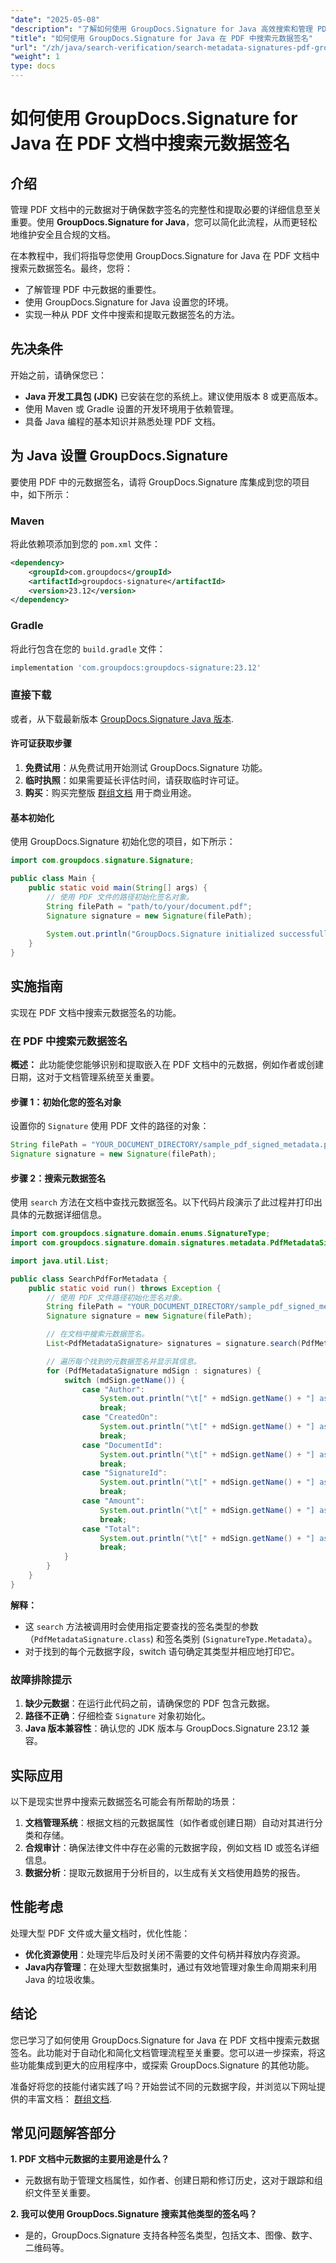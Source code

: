 ```yaml
---
"date": "2025-05-08"
"description": "了解如何使用 GroupDocs.Signature for Java 高效搜索和管理 PDF 文档中的元数据签名。简化您的文档管理流程。"
"title": "如何使用 GroupDocs.Signature for Java 在 PDF 中搜索元数据签名"
"url": "/zh/java/search-verification/search-metadata-signatures-pdf-groupdocs-java/"
"weight": 1
type: docs
---
```

# 如何使用 GroupDocs.Signature for Java 在 PDF 文档中搜索元数据签名

## 介绍

管理 PDF 文档中的元数据对于确保数字签名的完整性和提取必要的详细信息至关重要。使用 **GroupDocs.Signature for Java**，您可以简化此流程，从而更轻松地维护安全且合规的文档。

在本教程中，我们将指导您使用 GroupDocs.Signature for Java 在 PDF 文档中搜索元数据签名。最终，您将：
- 了解管理 PDF 中元数据的重要性。
- 使用 GroupDocs.Signature for Java 设置您的环境。
- 实现一种从 PDF 文件中搜索和提取元数据签名的方法。

## 先决条件

开始之前，请确保您已：
- **Java 开发工具包 (JDK)** 已安装在您的系统上。建议使用版本 8 或更高版本。
- 使用 Maven 或 Gradle 设置的开发环境用于依赖管理。
- 具备 Java 编程的基本知识并熟悉处理 PDF 文档。

## 为 Java 设置 GroupDocs.Signature

要使用 PDF 中的元数据签名，请将 GroupDocs.Signature 库集成到您的项目中，如下所示：

### Maven

将此依赖项添加到您的 `pom.xml` 文件：

```xml
<dependency>
    <groupId>com.groupdocs</groupId>
    <artifactId>groupdocs-signature</artifactId>
    <version>23.12</version>
</dependency>
```

### Gradle

将此行包含在您的 `build.gradle` 文件：

```gradle
implementation 'com.groupdocs:groupdocs-signature:23.12'
```

### 直接下载

或者，从下载最新版本 [GroupDocs.Signature Java 版本](https://releases。groupdocs.com/signature/java/).

#### 许可证获取步骤

1. **免费试用**：从免费试用开始测试 GroupDocs.Signature 功能。
2. **临时执照**：如果需要延长评估时间，请获取临时许可证。
3. **购买**：购买完整版 [群组文档](https://purchase.groupdocs.com/buy) 用于商业用途。

#### 基本初始化

使用 GroupDocs.Signature 初始化您的项目，如下所示：

```java
import com.groupdocs.signature.Signature;

public class Main {
    public static void main(String[] args) {
        // 使用 PDF 文件的路径初始化签名对象。
        String filePath = "path/to/your/document.pdf";
        Signature signature = new Signature(filePath);
        
        System.out.println("GroupDocs.Signature initialized successfully!");
    }
}
```

## 实施指南

实现在 PDF 文档中搜索元数据签名的功能。

### 在 PDF 中搜索元数据签名

**概述：** 此功能使您能够识别和提取嵌入在 PDF 文档中的元数据，例如作者或创建日期，这对于文档管理系统至关重要。

#### 步骤 1：初始化您的签名对象

设置你的 `Signature` 使用 PDF 文件的路径的对象：

```java
String filePath = "YOUR_DOCUMENT_DIRECTORY/sample_pdf_signed_metadata.pdf";
Signature signature = new Signature(filePath);
```

#### 步骤 2：搜索元数据签名

使用 `search` 方法在文档中查找元数据签名。以下代码片段演示了此过程并打印出具体的元数据详细信息。

```java
import com.groupdocs.signature.domain.enums.SignatureType;
import com.groupdocs.signature.domain.signatures.metadata.PdfMetadataSignature;

import java.util.List;

public class SearchPdfForMetadata {
    public static void run() throws Exception {
        // 使用 PDF 文件路径初始化签名对象。
        String filePath = "YOUR_DOCUMENT_DIRECTORY/sample_pdf_signed_metadata.pdf";
        Signature signature = new Signature(filePath);

        // 在文档中搜索元数据签名。
        List<PdfMetadataSignature> signatures = signature.search(PdfMetadataSignature.class, SignatureType.Metadata);

        // 遍历每个找到的元数据签名并显示其信息。
        for (PdfMetadataSignature mdSign : signatures) {
            switch (mdSign.getName()) {
                case "Author":
                    System.out.println("\t[" + mdSign.getName() + "] as String = " + mdSign.toString());
                    break;
                case "CreatedOn":
                    System.out.println("\t[" + mdSign.getName() + "] as DateTime = " + mdSign.toDateTime());
                    break;
                case "DocumentId":
                    System.out.println("\t[" + mdSign.getName() + "] as Integer = " + mdSign.toInteger());
                    break;
                case "SignatureId":
                    System.out.println("\t[" + mdSign.getName() + "] as Double = " + mdSign.toDouble());
                    break;
                case "Amount":
                    System.out.println("\t[" + mdSign.getName() + "] as Decimal = " + mdSign.toDouble());
                    break;
                case "Total":
                    System.out.println("\t[" + mdSign.getName() + "] as Float = " + mdSign.toDouble());
                    break;
            }
        }
    }
}
```

**解释：** 
- 这 `search` 方法被调用时会使用指定要查找的签名类型的参数（`PdfMetadataSignature.class`) 和签名类别 (`SignatureType.Metadata`）。
- 对于找到的每个元数据字段，switch 语句确定其类型并相应地打印它。

### 故障排除提示

1. **缺少元数据**：在运行此代码之前，请确保您的 PDF 包含元数据。
2. **路径不正确**：仔细检查 `Signature` 对象初始化。
3. **Java 版本兼容性**：确认您的 JDK 版本与 GroupDocs.Signature 23.12 兼容。

## 实际应用

以下是现实世界中搜索元数据签名可能会有所帮助的场景：
1. **文档管理系统**：根据文档的元数据属性（如作者或创建日期）自动对其进行分类和存储。
2. **合规审计**：确保法律文件中存在必需的元数据字段，例如文档 ID 或签名详细信息。
3. **数据分析**：提取元数据用于分析目的，以生成有关文档使用趋势的报告。

## 性能考虑

处理大型 PDF 文件或大量文档时，优化性能：
- **优化资源使用**：处理完毕后及时关闭不需要的文件句柄并释放内存资源。
- **Java内存管理**：在处理大型数据集时，通过有效地管理对象生命周期来利用 Java 的垃圾收集。

## 结论

您已学习了如何使用 GroupDocs.Signature for Java 在 PDF 文档中搜索元数据签名。此功能对于自动化和简化文档管理流程至关重要。您可以进一步探索，将这些功能集成到更大的应用程序中，或探索 GroupDocs.Signature 的其他功能。

准备好将您的技能付诸实践了吗？开始尝试不同的元数据字段，并浏览以下网址提供的丰富文档： [群组文档](https://docs。groupdocs.com/signature/java/).

## 常见问题解答部分

**1. PDF 文档中元数据的主要用途是什么？**
   - 元数据有助于管理文档属性，如作者、创建日期和修订历史，这对于跟踪和组织文件至关重要。

**2. 我可以使用 GroupDocs.Signature 搜索其他类型的签名吗？**
   - 是的，GroupDocs.Signature 支持各种签名类型，包括文本、图像、数字、二维码等。